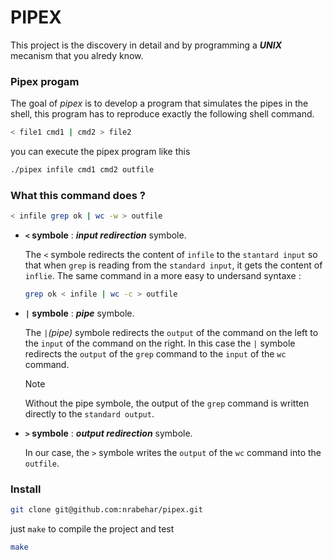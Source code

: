 # PIPEX

This project is the discovery in detail and by programming  a ___UNIX___ mecanism that you alredy know.


### Pipex progam

The goal of _pipex_ is to develop a program that simulates the pipes in the shell, this program has to reproduce exactly the following shell command.

```sh
< file1 cmd1 | cmd2 > file2
```
you can execute the pipex program like this
```sh
./pipex infile cmd1 cmd2 outfile
```

### What this command does ?
```sh
< infile grep ok | wc -w > outfile
```
-   __`<` symbole__ : ___input redirection___ symbole.

    The `<` symbole redirects the content of `infile` to the `stantard input` so that when `grep` is reading from the `standard input`, it gets the content of `inflie`.
    The same command in a more easy to undersand syntaxe :
    ```sh
    grep ok < infile | wc -c > outfile
    ```
-   __`|` symbole__ : ___pipe___ symbole.

    The `|`_(pipe)_ symbole redirects the `output` of the command on the left to the `input` of the command on the right. In this case the `|` symbole redirects the `output` of the `grep` command to the `input` of the `wc` command.
    
    > [!NOTE]
    > Without the pipe symbole,  the output of the `grep` command is written directly to the `standard output`.
-   __`>` symbole__ : ___output redirection___ symbole.

    In our case, the `>` symbole writes the `output` of the `wc` command into the `outfile`.

### Install

```sh
git clone git@github.com:nrabehar/pipex.git
```
just `make` to compile the project and test
```sh
make
```
